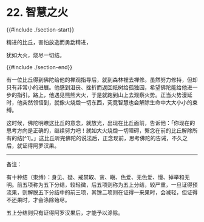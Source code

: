 # 22. 智慧之火
{{#include ./section-start}}

精进的比丘，害怕放逸而勇勐精进，

犹如大火，烧尽一切结。

{{#include ./section-end}}

有一位比丘得到佛陀给他的禅观指导后，就到森林裡去禅修。虽然努力修持，但却只有非常小的进展。他感到沮丧、挫折而返回祇树给孤独园，希望佛陀能给他进一步的指引。路上，他遇见熊熊大火，于是就跑到山上去观察火势。正当火势漫延时，他突然领悟到，就像火烧燬一切东西，究竟智慧也会解除生命中大大小小的束缚。

这时候，佛陀明瞭这比丘的意念，就放光，出现在比丘面前，告诉他：「你现在的思考方向是正确的，继续努力吧！就如大火烧燬一切障碍，繫念在前的比丘解除所有的结[^1]。」这比丘听完佛陀的说法后，正念现前，思考佛陀的告诫，不久之后，就证得阿罗汉果。


---



备注：

有十种结（束缚）：身见、疑、戒禁取、贪、瞋、色爱、无色爱、慢、掉举和无明。前五项称为五下分结，较轻微，后五项则称为五上分结，较严重，一旦证得预流果，则解脱五下分结中的前三项，其馀二项则在证得一来果时，会减轻，但证得不还果时，才会涤除殆尽。

五上分结则只有证得阿罗汉果后，才能予以涤除。

